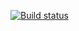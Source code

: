 [![Build status](https://ci.appveyor.com/api/projects/status/r3l2jnip5d7c3ny4?svg=true)](https://ci.appveyor.com/project/d3m1g/ahj-hw-3-ebmq1)
